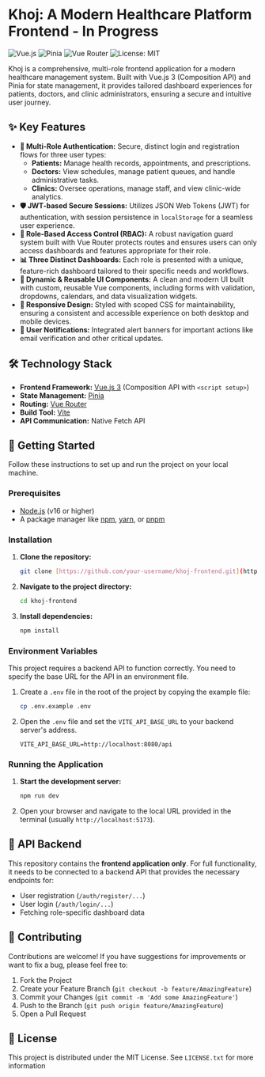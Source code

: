 # Khoj: A Modern Healthcare Platform Frontend - In Progress

![Vue.js](https://img.shields.io/badge/vue.js-3.x-brightgreen.svg)
![Pinia](https://img.shields.io/badge/Pinia-2.x-yellow.svg)
![Vue Router](https://img.shields.io/badge/Vue_Router-4.x-blue.svg)
![License: MIT](https://img.shields.io/badge/License-MIT-blue.svg)

Khoj is a comprehensive, multi-role frontend application for a modern healthcare management system. Built with Vue.js 3 (Composition API) and Pinia for state management, it provides tailored dashboard experiences for patients, doctors, and clinic administrators, ensuring a secure and intuitive user journey.


## ✨ Key Features

* **🔐 Multi-Role Authentication:** Secure, distinct login and registration flows for three user types:
    * **Patients:** Manage health records, appointments, and prescriptions.
    * **Doctors:** View schedules, manage patient queues, and handle administrative tasks.
    * **Clinics:** Oversee operations, manage staff, and view clinic-wide analytics.
* **🛡️ JWT-based Secure Sessions:** Utilizes JSON Web Tokens (JWT) for authentication, with session persistence in `localStorage` for a seamless user experience.
* **🚦 Role-Based Access Control (RBAC):** A robust navigation guard system built with Vue Router protects routes and ensures users can only access dashboards and features appropriate for their role.
* **📊 Three Distinct Dashboards:** Each role is presented with a unique, feature-rich dashboard tailored to their specific needs and workflows.
* **📝 Dynamic & Reusable UI Components:** A clean and modern UI built with custom, reusable Vue components, including forms with validation, dropdowns, calendars, and data visualization widgets.
* **📱 Responsive Design:** Styled with scoped CSS for maintainability, ensuring a consistent and accessible experience on both desktop and mobile devices.
* **🔔 User Notifications:** Integrated alert banners for important actions like email verification and other critical updates.

## 🛠️ Technology Stack

* **Frontend Framework:** [Vue.js 3](https://vuejs.org/) (Composition API with `<script setup>`)
* **State Management:** [Pinia](https://pinia.vuejs.org/)
* **Routing:** [Vue Router](https://router.vuejs.org/)
* **Build Tool:** [Vite](https://vitejs.dev/)
* **API Communication:** Native Fetch API


## 🚀 Getting Started

Follow these instructions to set up and run the project on your local machine.

### Prerequisites

* [Node.js](https://nodejs.org/) (v16 or higher)
* A package manager like [npm](https://www.npmjs.com/), [yarn](https://yarnpkg.com/), or [pnpm](https://pnpm.io/)

### Installation

1.  **Clone the repository:**
    ```sh
    git clone [https://github.com/your-username/khoj-frontend.git](https://github.com/your-username/khoj-frontend.git)
    ```
2.  **Navigate to the project directory:**
    ```sh
    cd khoj-frontend
    ```
3.  **Install dependencies:**
    ```sh
    npm install
    ```

### Environment Variables

This project requires a backend API to function correctly. You need to specify the base URL for the API in an environment file.

1.  Create a `.env` file in the root of the project by copying the example file:
    ```sh
    cp .env.example .env
    ```
2.  Open the `.env` file and set the `VITE_API_BASE_URL` to your backend server's address.
    ```env
    VITE_API_BASE_URL=http://localhost:8080/api
    ```

### Running the Application

1.  **Start the development server:**
    ```sh
    npm run dev
    ```
2.  Open your browser and navigate to the local URL provided in the terminal (usually `http://localhost:5173`).

## 🔗 API Backend

This repository contains the **frontend application only**. For full functionality, it needs to be connected to a backend API that provides the necessary endpoints for:

* User registration (`/auth/register/...`)
* User login (`/auth/login/...`)
* Fetching role-specific dashboard data

## 🤝 Contributing

Contributions are welcome! If you have suggestions for improvements or want to fix a bug, please feel free to:

1.  Fork the Project
2.  Create your Feature Branch (`git checkout -b feature/AmazingFeature`)
3.  Commit your Changes (`git commit -m 'Add some AmazingFeature'`)
4.  Push to the Branch (`git push origin feature/AmazingFeature`)
5.  Open a Pull Request

## 📄 License

This project is distributed under the MIT License. See `LICENSE.txt` for more information
